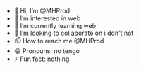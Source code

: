 - 👋 Hi, I’m @MHProd
- 👀 I’m interested in web
- 🌱 I’m currently learning web
- 💞️ I’m looking to collaborate on i don't not
- 📫 How to reach me @MHProd
- 😄 Pronouns: no tengo
- ⚡ Fun fact: nothing

<!---
MHProd/MHProd is a ✨ special ✨ repository because its `README.md` (this file) appears on your GitHub profile.
You can click the Preview link to take a look at your changes.
--->
